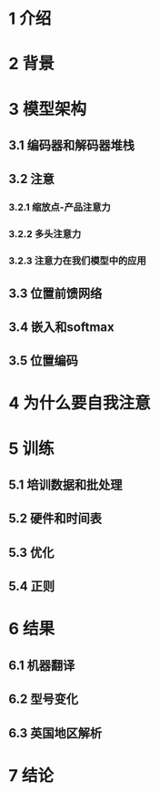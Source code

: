 # 1 介绍

# 2 背景

# 3 模型架构

## 3.1 编码器和解码器堆栈

## 3.2 注意

### 3.2.1 缩放点-产品注意力

### 3.2.2 多头注意力

### 3.2.3 注意力在我们模型中的应用

## 3.3 位置前馈网络

## 3.4 嵌入和softmax

## 3.5 位置编码

# 4 为什么要自我注意

# 5 训练

## 5.1 培训数据和批处理

## 5.2 硬件和时间表

## 5.3 优化

## 5.4 正则

# 6 结果

## 6.1 机器翻译

## 6.2 型号变化

## 6.3 英国地区解析

# 7 结论


